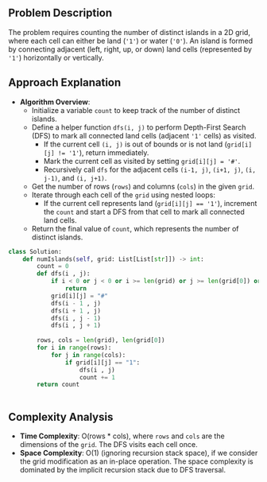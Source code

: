 ## Problem Description

The problem requires counting the number of distinct islands in a 2D grid, where each cell can either be land (`'1'`) or water (`'0'`). An island is formed by connecting adjacent (left, right, up, or down) land cells (represented by `'1'`) horizontally or vertically.

## Approach Explanation

- **Algorithm Overview**:
  - Initialize a variable `count` to keep track of the number of distinct islands.
  - Define a helper function `dfs(i, j)` to perform Depth-First Search (DFS) to mark all connected land cells (adjacent `'1'` cells) as visited.
    - If the current cell `(i, j)` is out of bounds or is not land (`grid[i][j] != '1'`), return immediately.
    - Mark the current cell as visited by setting `grid[i][j] = '#'`.
    - Recursively call `dfs` for the adjacent cells `(i-1, j)`, `(i+1, j)`, `(i, j-1)`, and `(i, j+1)`.
  - Get the number of rows (`rows`) and columns (`cols`) in the given `grid`.
  - Iterate through each cell of the `grid` using nested loops:
    - If the current cell represents land (`grid[i][j] == '1'`), increment the `count` and start a DFS from that cell to mark all connected land cells.
  - Return the final value of `count`, which represents the number of distinct islands.

```python
class Solution:
    def numIslands(self, grid: List[List[str]]) -> int:
        count = 0
        def dfs(i , j):
            if i < 0 or j < 0 or i >= len(grid) or j >= len(grid[0]) or grid[i][j] != "1":
                return 
            grid[i][j] = "#"
            dfs(i - 1 , j)
            dfs(i + 1 , j)
            dfs(i , j - 1)
            dfs(i , j + 1)
        
        rows, cols = len(grid), len(grid[0])
        for i in range(rows):
            for j in range(cols):
                if grid[i][j] == "1":
                    dfs(i , j)
                    count += 1
        return count
                    
```

## Complexity Analysis

- **Time Complexity**: O(rows * cols), where `rows` and `cols` are the dimensions of the `grid`. The DFS visits each cell once.
- **Space Complexity**: O(1) (ignoring recursion stack space), if we consider the grid modification as an in-place operation. The space complexity is dominated by the implicit recursion stack due to DFS traversal.
